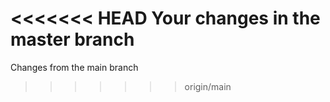 <<<<<<< HEAD
Your changes in the master branch
=======
Changes from the main branch
>>>>>>> origin/main
